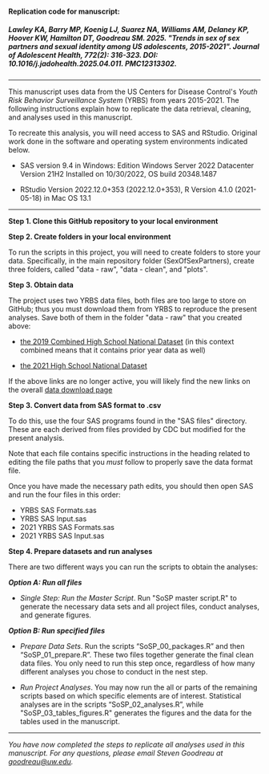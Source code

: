 #### **Replication code for manuscript:**

##### Lawley KA, Barry MP, Koenig LJ, Suarez NA, Williams AM, Delaney KP, Hoover KW, Hamilton DT, Goodreau SM. 2025. "Trends in sex of sex partners and sexual identity among US adolescents, 2015-2021". *Journal of Adolescent Health*, 772(2): 316-323. DOI: 10.1016/j.jadohealth.2025.04.011. PMC12313302.


---

This manuscript uses data from the US Centers for Disease Control's *Youth Risk Behavior Surveillance System* (YRBS) from years 2015-2021. The following instructions explain how to replicate the data retrieval, cleaning, and analyses used in this manuscript.

To recreate this analysis, you will need access to SAS and RStudio. Original work done in the software and operating system environments indicated below.

- SAS version 9.4 in Windows: Edition	Windows Server 2022 Datacenter Version 21H2 Installed on	‎10/‎30/‎2022, OS build	20348.1487

- RStudio Version 2022.12.0+353 (2022.12.0+353), R Version 4.1.0 (2021-05-18) in Mac OS 13.1

---

**Step 1. Clone this GitHub repository to your local environment** 

**Step 2. Create folders in your local environment** 

To run the scripts in this project, you will need to create folders to store your data. Specifically, in the main repository folder (SexOfSexPartners), create three folders, called "data - raw", "data - clean", and "plots".

**Step 3. Obtain data** 

The project uses two YRBS data files, both files are too large to store on GitHub; thus  you must download them from YRBS to reproduce the present analyses. Save both of them in the folder "data - raw" that you created above: 

- [the 2019 Combined High School National Dataset](https://www.cdc.gov/yrbs/files/sadc_2019/sadc_2019_national.dat) (in this context combined means that it contains prior year data as well)


- [the 2021 High School National Dataset](https://www.cdc.gov/yrbs/files/2021/XXH2021_YRBS_Data.dat)

If the above links are no longer active, you will likely find the new links on the overall [data download page](https://www.cdc.gov/yrbs/data/index.html)

**Step 3. Convert data from SAS format to .csv** 

To do this, use the four SAS programs found in the "SAS files" directory. These are  each derived from files provided by CDC but modified for the present analysis. 

Note that each file contains specific instructions in the heading related to editing the file paths that you *must* follow to properly save the data format file.

Once you have made the necessary path edits, you should then open SAS and run the four files in this order:

- YRBS SAS Formats.sas
- YRBS SAS Input.sas 
- 2021 YRBS SAS Formats.sas
- 2021 YRBS SAS Input.sas

**Step 4. Prepare datasets and run analyses**

There are two different ways you can run the scripts to obtain the analyses:

***Option A: Run all files***

- *Single Step: Run the Master Script*. Run "SoSP master script.R" to generate the necessary data sets and all project files, conduct analyses, and generate figures.

***Option B: Run specified files***

- *Prepare Data Sets*. Run the scripts “SoSP_00_packages.R” and then “SoSP_01_prepare.R”. These two files together generate the final clean data files. You only need to run this step once, regardless of how many different analyses you chose to conduct in the nest step.

- *Run Project Analyses*. You may now run the all or parts of the remaining scripts based on which specific elements  are of interest. Statistical analyses are in the scripts “SoSP_02_analyses.R”, while "SoSP_03_tables_figures.R" generates the figures and the data for the tables used in the manuscript. 

---
  
*You have now completed the steps to replicate all analyses used in this manuscript. For any questions, please email Steven Goodreau at goodreau@uw.edu.*


